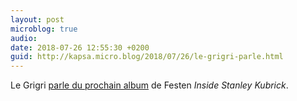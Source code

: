 ```yaml
---
layout: post
microblog: true
audio: 
date: 2018-07-26 12:55:30 +0200
guid: http://kapsa.micro.blog/2018/07/26/le-grigri-parle.html
---
```

Le Grigri [parle du prochain album](https://www.le-grigri.com/blog/2018/7/23/kubrick-ressuscit) de Festen _Inside Stanley Kubrick_.
